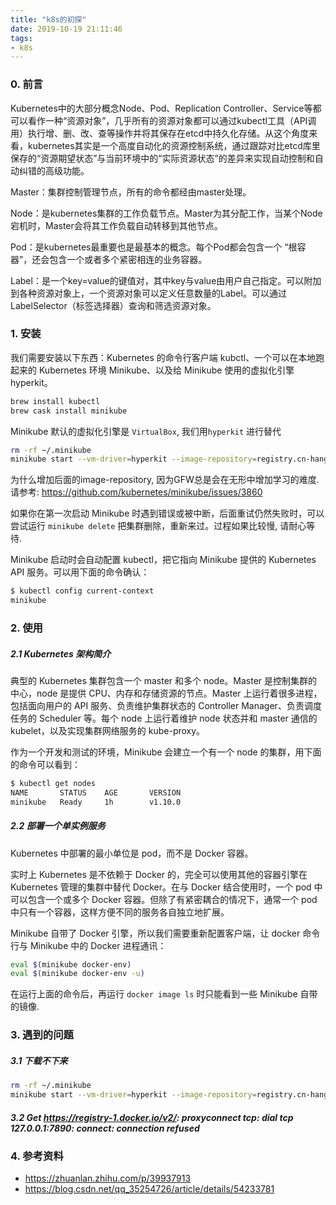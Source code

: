 ```yaml
---
title: "k8s的初探"
date: 2019-10-19 21:11:46
tags:
- k8s
---
```


### 0. 前言

Kubernetes中的大部分概念Node、Pod、Replication Controller、Service等都可以看作一种“资源对象”，几乎所有的资源对象都可以通过kubectl工具（API调用）执行增、删、改、查等操作并将其保存在etcd中持久化存储。从这个角度来看，kubernetes其实是一个高度自动化的资源控制系统，通过跟踪对比etcd库里保存的“资源期望状态”与当前环境中的“实际资源状态”的差异来实现自动控制和自动纠错的高级功能。

<!-- more -->

Master：集群控制管理节点，所有的命令都经由master处理。

Node：是kubernetes集群的工作负载节点。Master为其分配工作，当某个Node宕机时，Master会将其工作负载自动转移到其他节点。

Pod：是kubernetes最重要也是最基本的概念。每个Pod都会包含一个 “根容器”，还会包含一个或者多个紧密相连的业务容器。

Label：是一个key=value的键值对，其中key与value由用户自己指定。可以附加到各种资源对象上，一个资源对象可以定义任意数量的Label。可以通过LabelSelector（标签选择器）查询和筛选资源对象。



### 1. 安装

我们需要安装以下东西：Kubernetes 的命令行客户端 kubctl、一个可以在本地跑起来的 Kubernetes 环境 Minikube、以及给 Minikube 使用的虚拟化引擎 hyperkit。

```bash
brew install kubectl
brew cask install minikube
```



Minikube 默认的虚拟化引擎是 `VirtualBox`, 我们用`hyperkit` 进行替代

```bash
rm -rf ~/.minikube
minikube start --vm-driver=hyperkit --image-repository=registry.cn-hangzhou.aliyuncs.com/google_containers
```

为什么增加后面的image-repository, 因为GFW总是会在无形中增加学习的难度. 请参考: https://github.com/kubernetes/minikube/issues/3860



如果你在第一次启动 Minikube 时遇到错误或被中断，后面重试仍然失败时，可以尝试运行 `minikube delete` 把集群删除，重新来过。过程如果比较慢, 请耐心等待.



Minikube 启动时会自动配置 kubectl，把它指向 Minikube 提供的 Kubernetes API 服务。可以用下面的命令确认：

```bash
$ kubectl config current-context
minikube
```



### 2. 使用

##### 2.1 Kubernetes 架构简介

典型的 Kubernetes 集群包含一个 master 和多个 node。Master 是控制集群的中心，node 是提供 CPU、内存和存储资源的节点。Master 上运行着很多进程，包括面向用户的 API 服务、负责维护集群状态的 Controller Manager、负责调度任务的 Scheduler 等。每个 node 上运行着维护 node 状态并和 master 通信的 kubelet，以及实现集群网络服务的 kube-proxy。

作为一个开发和测试的环境，Minikube 会建立一个有一个 node 的集群，用下面的命令可以看到：

```bash
$ kubectl get nodes
NAME       STATUS    AGE       VERSION
minikube   Ready     1h        v1.10.0
```



##### 2.2 部署一个单实例服务

Kubernetes 中部署的最小单位是 pod，而不是 Docker 容器。

实时上 Kubernetes 是不依赖于 Docker 的，完全可以使用其他的容器引擎在 Kubernetes 管理的集群中替代 Docker。在与 Docker 结合使用时，一个 pod 中可以包含一个或多个 Docker 容器。但除了有紧密耦合的情况下，通常一个 pod 中只有一个容器，这样方便不同的服务各自独立地扩展。

Minikube 自带了 Docker 引擎，所以我们需要重新配置客户端，让 docker 命令行与 Minikube 中的 Docker 进程通讯：

```bash
eval $(minikube docker-env) 
eval $(minikube docker-env -u) 
```

在运行上面的命令后，再运行 `docker image ls` 时只能看到一些 Minikube 自带的镜像.







### 3. 遇到的问题

##### 3.1 下载不下来

```bash
rm -rf ~/.minikube
minikube start --vm-driver=hyperkit --image-repository=registry.cn-hangzhou.aliyuncs.com/google_containers
```



##### 3.2 Get https://registry-1.docker.io/v2/: proxyconnect tcp: dial tcp 127.0.0.1:7890: connect: connection refused



### 4. 参考资料

+ https://zhuanlan.zhihu.com/p/39937913
+ https://blog.csdn.net/qq_35254726/article/details/54233781



### 